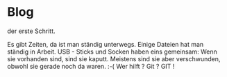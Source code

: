 # Blog
der erste Schritt.

Es gibt Zeiten, da ist man ständig unterwegs.
Einige Dateien hat man ständig in Arbeit.
USB - Sticks und Socken haben eins gemeinsam:
Wenn sie vorhanden sind, sind sie kaputt.
Meistens sind sie aber verschwunden, obwohl sie gerade noch da waren. :-(
Wer hilft ?
Git ? 
GIT !
